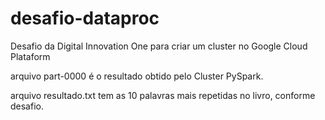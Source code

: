 # desafio-dataproc
Desafio da Digital Innovation One para criar um cluster no Google Cloud Plataform

arquivo part-0000 é o resultado obtido pelo Cluster PySpark.

arquivo resultado.txt tem as 10 palavras mais repetidas no livro, conforme desafio.
